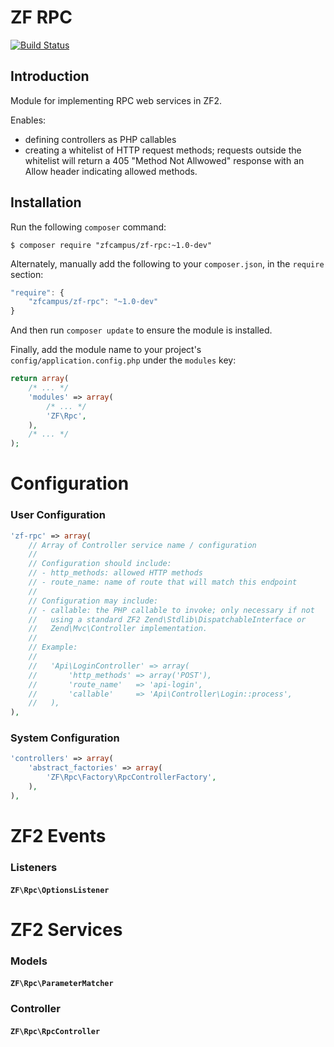 ZF RPC
======

[![Build Status](https://travis-ci.org/zfcampus/zf-rpc.png)](https://travis-ci.org/zfcampus/zf-rpc)

Introduction
------------

Module for implementing RPC web services in ZF2.

Enables:

- defining controllers as PHP callables
- creating a whitelist of HTTP request methods; requests outside the whitelist
  will return a 405 "Method Not Allwowed" response with an Allow header
  indicating allowed methods.


Installation
------------

Run the following `composer` command:

```console
$ composer require "zfcampus/zf-rpc:~1.0-dev"
```

Alternately, manually add the following to your `composer.json`, in the `require` section:

```javascript
"require": {
    "zfcampus/zf-rpc": "~1.0-dev"
}
```

And then run `composer update` to ensure the module is installed.

Finally, add the module name to your project's `config/application.config.php` under the `modules`
key:

```php
return array(
    /* ... */
    'modules' => array(
        /* ... */
        'ZF\Rpc',
    ),
    /* ... */
);
```


Configuration
=============

### User Configuration

```php
'zf-rpc' => array(
    // Array of Controller service name / configuration
    //
    // Configuration should include:
    // - http_methods: allowed HTTP methods
    // - route_name: name of route that will match this endpoint
    //
    // Configuration may include:
    // - callable: the PHP callable to invoke; only necessary if not
    //   using a standard ZF2 Zend\Stdlib\DispatchableInterface or
    //   Zend\Mvc\Controller implementation.
    //
    // Example:
    //
    //   'Api\LoginController' => array(
    //       'http_methods' => array('POST'),
    //       'route_name'   => 'api-login',
    //       'callable'     => 'Api\Controller\Login::process',
    //   ),
),
```

### System Configuration

```php
'controllers' => array(
    'abstract_factories' => array(
        'ZF\Rpc\Factory\RpcControllerFactory',
    ),
),
```

ZF2 Events
==========

### Listeners

#### `ZF\Rpc\OptionsListener`

ZF2 Services
============

### Models

#### `ZF\Rpc\ParameterMatcher`

### Controller

#### `ZF\Rpc\RpcController`
